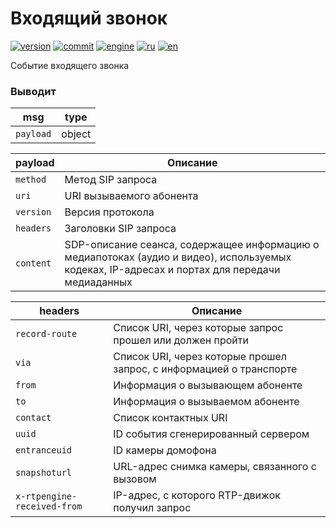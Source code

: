 # Входящий звонок

[![version](https://img.shields.io/npm/v/node-red-contrib-intersvyaz.svg)](https://www.npmjs.org/package/node-red-contrib-intersvyaz)
[![commit](https://img.shields.io/github/last-commit/alex2844/node-intersvyaz.svg)](https://github.com/alex2844/node-intersvyaz)
[![engine](https://img.shields.io/badge/Node-intersvyaz-red.svg)](../README.md)
[![ru](https://img.shields.io/badge/lang-ru-white)](README.md)
[![en](https://img.shields.io/badge/lang-en-white)](../../en-US/node-red/README.md)

Событие входящего звонка


### Выводит

| msg       | type
| ---       | ---
| `payload` | object


| payload   | Описание
| ---       | ---
| `method`  | Метод SIP запроса
| `uri`     | URI вызываемого абонента
| `version` | Версия протокола
| `headers` | Заголовки SIP запроса
| `content` | SDP-описание сеанса, содержащее информацию о медиапотоках (аудио и видео), используемых кодеках, IP-адресах и портах для передачи медиаданных


| headers                       | Описание
| ---                           | ---
| `record-route`                | Список URI, через которые запрос прошел или должен пройти
| `via`                         | Список URI, через которые прошел запрос, с информацией о транспорте
| `from`                        | Информация о вызывающем абоненте
| `to`                          | Информация о вызываемом абоненте
| `contact`                     | Список контактных URI
| `uuid`                        | ID события сгенерированный сервером
| `entranceuid`                 | ID камеры домофона
| `snapshoturl`                 | URL-адрес снимка камеры, связанного с вызовом
| `x-rtpengine-received-from`   | IP-адрес, с которого RTP-движок получил запрос
